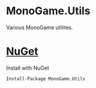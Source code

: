 # MonoGame.Utils
 Various MonoGame utilites.

# [NuGet](https://www.nuget.org/packages/MonoGame.Utils/)

Install with NuGet

    Install-Package MonoGame.Utils
